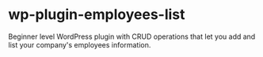 # wp-plugin-employees-list
Beginner level WordPress plugin with CRUD operations that let you add and list your company's employees information.
